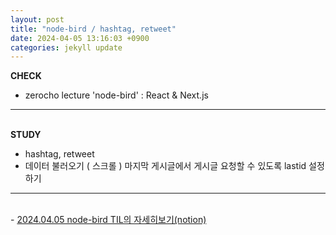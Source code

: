 ```yaml
---
layout: post
title: "node-bird / hashtag, retweet"
date: 2024-04-05 13:16:03 +0900
categories: jekyll update
---
```


<b>CHECK</b>

- zerocho lecture 'node-bird' : React & Next.js
  <br>

---

<br>
<b> STUDY </b>

- hashtag, retweet
- 데이터 불러오기 ( 스크롤 ) 마지막 게시글에서 게시글 요청할 수 있도록 lastid 설정하기
  <br>

---

<br>
- <a href='https://www.notion.so/fun-blog/hashtag-retweet-lastId-179d7bbf6d284517ba471e8ad41c510e' target="_blank" rel="noreferrer noopener">2024.04.05 node-bird TIL의 자세히보기(notion)</a>
